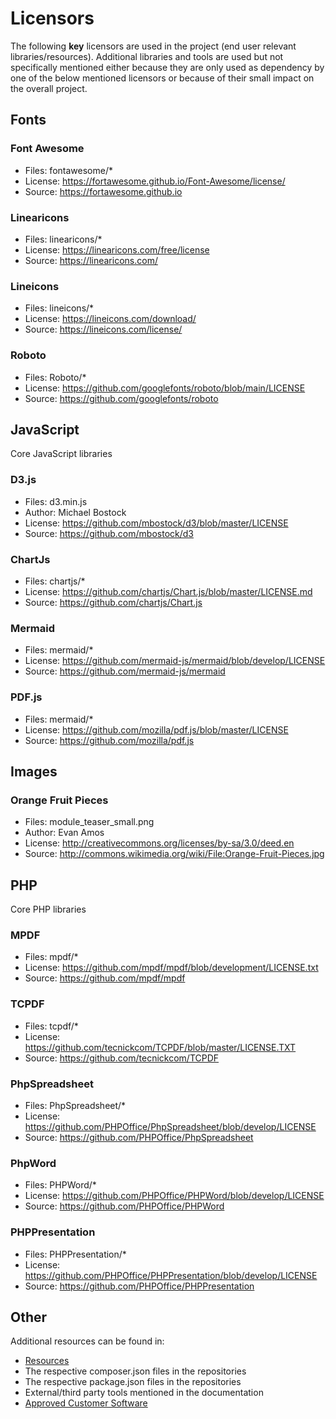 # Licensors #

The following **key** licensors are used in the project (end user relevant libraries/resources). Additional libraries and tools are used but not specifically mentioned either because they are only used as dependency by one of the below mentioned licensors or because of their small impact on the overall project.

## Fonts ##

### Font Awesome ###

* Files: fontawesome/*
* License: https://fortawesome.github.io/Font-Awesome/license/
* Source: https://fortawesome.github.io

### Linearicons

* Files: linearicons/*
* License: https://linearicons.com/free/license
* Source: https://linearicons.com/

### Lineicons

* Files: lineicons/*
* License: https://lineicons.com/download/
* Source: https://lineicons.com/license/

### Roboto

* Files: Roboto/*
* License: https://github.com/googlefonts/roboto/blob/main/LICENSE
* Source: https://github.com/googlefonts/roboto

## JavaScript ##

Core JavaScript libraries

### D3.js ###

* Files: d3.min.js
* Author: Michael Bostock
* License: https://github.com/mbostock/d3/blob/master/LICENSE
* Source: https://github.com/mbostock/d3

### ChartJs

* Files: chartjs/*
* License: https://github.com/chartjs/Chart.js/blob/master/LICENSE.md
* Source: https://github.com/chartjs/Chart.js

### Mermaid

* Files: mermaid/*
* License: https://github.com/mermaid-js/mermaid/blob/develop/LICENSE
* Source: https://github.com/mermaid-js/mermaid

### PDF.js

* Files: mermaid/*
* License: https://github.com/mozilla/pdf.js/blob/master/LICENSE
* Source: https://github.com/mozilla/pdf.js

## Images

### Orange Fruit Pieces ###
* Files: module_teaser_small.png
* Author: Evan Amos
* License: http://creativecommons.org/licenses/by-sa/3.0/deed.en
* Source: http://commons.wikimedia.org/wiki/File:Orange-Fruit-Pieces.jpg

## PHP

Core PHP libraries

### MPDF

* Files: mpdf/*
* License: https://github.com/mpdf/mpdf/blob/development/LICENSE.txt
* Source: https://github.com/mpdf/mpdf

### TCPDF

* Files: tcpdf/*
* License: https://github.com/tecnickcom/TCPDF/blob/master/LICENSE.TXT
* Source: https://github.com/tecnickcom/TCPDF

### PhpSpreadsheet

* Files: PhpSpreadsheet/*
* License: https://github.com/PHPOffice/PhpSpreadsheet/blob/develop/LICENSE
* Source: https://github.com/PHPOffice/PhpSpreadsheet

### PhpWord

* Files: PHPWord/*
* License: https://github.com/PHPOffice/PHPWord/blob/develop/LICENSE
* Source: https://github.com/PHPOffice/PHPWord

### PHPPresentation

* Files: PHPPresentation/*
* License: https://github.com/PHPOffice/PHPPresentation/blob/develop/LICENSE
* Source: https://github.com/PHPOffice/PHPPresentation

## Other

Additional resources can be found in:

* [Resources](https://github.com/Karaka-Management/Resources)
* The respective composer.json files in the repositories
* The respective package.json files in the repositories
* External/third party tools mentioned in the documentation
* [Approved Customer Software](../Processes/Support/Approved%20Customer%20Software.md)

